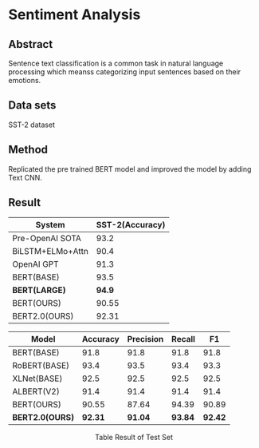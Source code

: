 # Sentiment Analysis
## Abstract  
  Sentence text classification is a common task in natural language processing which meanss categorizing input sentences based on their emotions.

## Data sets
  SST-2 dataset

## Method
  Replicated the pre trained BERT model and improved the model by adding Text CNN.

## Result

  <div align="center">

| System | SST-2(Accuracy) |
| ---------- | -----------|
| Pre-OpenAI SOTA  | 93.2 |
| BiLSTM+ELMo+Attn  | 90.4 |
| OpenAI GPT  | 91.3 |
| BERT(BASE) | 93.5 |
| **BERT(LARGE)**  | **94.9** |
| BERT(OURS) | 90.55 |
| BERT2.0(OURS)	  | 92.31 |

</div>


<div align="center">

| Model | Accuracy | Precision | Recall | F1 |
| ---------- | ---------- | -----------| -----------| -----------|
| BERT(BASE)  | 91.8 | 91.8 | 91.8 | 91.8 |
| RoBERT(BASE)  | 93.4 | 93.5 | 93.4 | 93.3 |
| XLNet(BASE)  | 92.5 | 92.5 | 92.5 | 92.5 |
| ALBERT(V2) | 91.4 | 91.4 | 91.4 | 91.4 |
| BERT(OURS)  | 90.55 | 87.64 | 94.39 | 90.89 |
| **BERT2.0(OURS)** | **92.31** | **91.04** | **93.84** | **92.42** |


</div>
	



<p align="center">
  Table Result of Test Set
</p>
